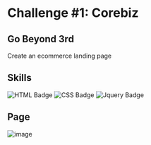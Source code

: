 # Challenge #1: Corebiz

## Go Beyond 3rd

Create an ecommerce landing page

## Skills

![HTML Badge](https://img.shields.io/badge/HTML5-E34F26?style=for-the-badge&logo=html5&logoColor=white)
![CSS Badge](https://img.shields.io/badge/CSS3-1572B6?style=for-the-badge&logo=css3&logoColor=white)
![Jquery Badge](https://img.shields.io/badge/jQuery-0769AD?style=for-the-badge&logo=jquery&logoColor=white)

## Page

![image](https://user-images.githubusercontent.com/65916297/133016518-d2d29c29-797d-4a61-8e5d-57209f8fde8a.png)

